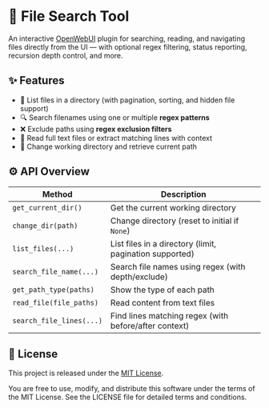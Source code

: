 # 📂 File Search Tool

An interactive [OpenWebUI](https://openwebui.com/t/rjtpp/file_search_tool) plugin for searching, reading, and navigating files directly from the UI — with optional regex filtering, status reporting, recursion depth control, and more.

## ✨ Features

- 📁 List files in a directory (with pagination, sorting, and hidden file support)
- 🔍 Search filenames using one or multiple **regex patterns**
- ❌ Exclude paths using **regex exclusion filters**
- 🧠 Read full text files or extract matching lines with context
- 🧭 Change working directory and retrieve current path

## ⚙️ API Overview

| Method                  | Description                                              |
|--------------------------|----------------------------------------------------------|
| `get_current_dir()`      | Get the current working directory                        |
| `change_dir(path)`       | Change directory (reset to initial if `None`)           |
| `list_files(...)`        | List files in a directory (limit, pagination supported) |
| `search_file_name(...)`  | Search file names using regex (with depth/exclude)      |
| `get_path_type(paths)`   | Show the type of each path                              |
| `read_file(file_paths)`  | Read content from text files                            |
| `search_file_lines(...)` | Find lines matching regex (with before/after context)   |


## 📜 License

This project is released under the [MIT License](LICENSE).

You are free to use, modify, and distribute this software under the terms of the MIT License. See the LICENSE file for detailed terms and conditions.
